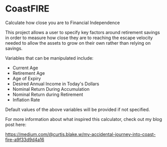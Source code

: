# CoastFIRE
Calculate how close you are to Financial Independence

This project allows a user to specify key factors around retirement savings in order to measure how close they are to reaching the escape velocity needed to allow the assets to grow on their own rather than relying on savings.

Variables that can be manipulated include:
 - Current Age
 - Retirement Age
 - Age of Expiry
 - Desired Annual Income in Today's Dollars
 - Nominal Return During Accumulation
 - Nominal Return during Retirement
 - Inflation Rate

Default values of the above variables will be provided if not specified.

For more information about what inspired this calculator, check out my blog post here:

https://medium.com/@curtis.blake.w/my-accidental-journey-into-coast-fire-a9f33d9d4a16
